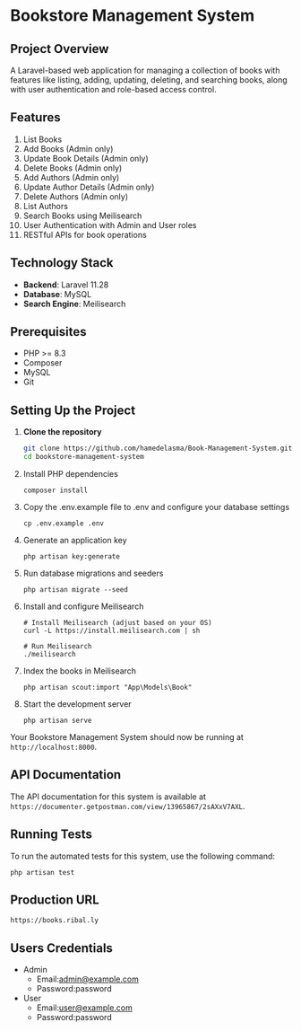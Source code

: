# Bookstore Management System

## Project Overview

A Laravel-based web application for managing a collection of books with features like listing, adding, updating,
deleting, and searching books, along with user authentication and role-based access control.

## Features

1. List Books
2. Add Books (Admin only)
3. Update Book Details (Admin only)
4. Delete Books (Admin only)
5. Add Authors (Admin only)
6. Update Author Details (Admin only)
7. Delete Authors (Admin only)
8. List Authors
9. Search Books using Meilisearch
10. User Authentication with Admin and User roles
11. RESTful APIs for book operations

## Technology Stack

- **Backend**: Laravel 11.28
- **Database**: MySQL
- **Search Engine**: Meilisearch

## Prerequisites

- PHP >= 8.3
- Composer
- MySQL
- Git

## Setting Up the Project

1. **Clone the repository**
   ```sh
   git clone https://github.com/hamedelasma/Book-Management-System.git
   cd bookstore-management-system
   ```

2. Install PHP dependencies
   ```
   composer install
   ```

3. Copy the .env.example file to .env and configure your database settings
   ```
   cp .env.example .env
   ```

4. Generate an application key

   ```
   php artisan key:generate
   ```

5. Run database migrations and seeders
   ```
   php artisan migrate --seed
   ```

6. Install and configure Meilisearch
   ```
   # Install Meilisearch (adjust based on your OS)
   curl -L https://install.meilisearch.com | sh

   # Run Meilisearch
   ./meilisearch
   ```

7. Index the books in Meilisearch
   ```
   php artisan scout:import "App\Models\Book"
   ```

8. Start the development server
   ```
   php artisan serve
   ```

Your Bookstore Management System should now be running at `http://localhost:8000`.

## API Documentation

The API documentation for this system is available at `https://documenter.getpostman.com/view/13965867/2sAXxV7AXL`.

## Running Tests

To run the automated tests for this system, use the following command:

```
php artisan test
```


## Production URL

```
https://books.ribal.ly
```

## Users Credentials

- Admin
  - Email:admin@example.com
  - Password:password
- User
  - Email:user@example.com
  - Password:password



